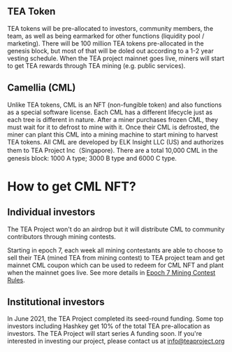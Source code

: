 ## TEA Token

TEA tokens will be pre-allocated to investors, community members, the team, as well as being earmarked for other functions (liquidity pool / marketing). There will be 100 million TEA tokens pre-allocated in the genesis block, but most of that will be doled out according to a 1-2 year vesting schedule. When the TEA project mainnet goes live, miners will start to get TEA rewards through TEA mining (e.g. public services). 

## Camellia (CML)
Unlike TEA tokens, CML is an NFT (non-fungible token) and also functions as a special software license. Each CML has a different lifecycle just as each tree is different in nature. After a miner purchases frozen CML, they must wait for it to defrost to mine with it. Once their CML is defrosted, the miner can plant this CML into a mining machine to start mining to harvest TEA tokens. All CML are developed by ELK Insight LLC (US) and authorizes them to TEA Project Inc（Singapore). There are a total 10,000 CML in the genesis block: 1000 A type; 3000 B type and 6000 C type. 

# How to get CML NFT?

## Individual investors
The TEA Project won't do an airdrop but it will distribute CML to community contributors through mining contests. 

Starting in epoch 7, each week all mining contestants are able to choose to sell their TEA (mined TEA from mining contest) to TEA project team and get mainnet CML coupon which can be used to redeem for CML NFT and plant when the mainnet goes live. See more details in [Epoch 7 Mining Contest Rules](https://github.com/tearust/teaproject/wiki/Epoch-7).


## Institutional investors
In June 2021, the TEA Project completed its seed-round funding. Some top investors including Hashkey get 10% of the total TEA pre-allocation as investors. The TEA Project will start series A funding soon. If you're interested in investing our project, please contact us at info@teaproject.org
